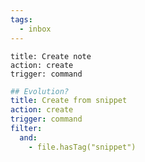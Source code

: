 ```yaml
---
tags:
  - inbox
---
```

```pochoir-command
title: Create note
action: create
trigger: command
```

```yaml
## Evolution?
title: Create from snippet
action: create
trigger: command
filter:
  and:
    - file.hasTag("snippet")
```